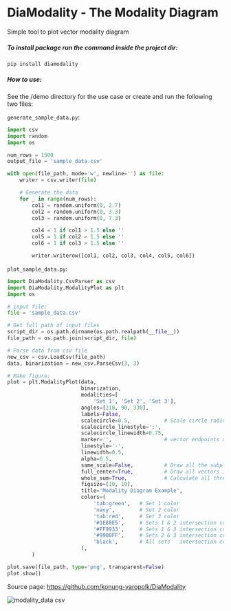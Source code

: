 # DiaModality - The Modality Diagram

Simple tool to plot vector modality diagram

##### To install package run the command inside the project dir:
``pip install diamodality``


##### How to use:
See the /demo directory for the use case or
create and run the following two files:

``generate_sample_data.py``:
```python
import csv
import random
import os

num_rows = 1500
output_file = 'sample_data.csv'

with open(file_path, mode='w', newline='') as file:
    writer = csv.writer(file)

    # Generate the data
    for _ in range(num_rows):
        col1 = random.uniform(0, 2.7)
        col2 = random.uniform(0, 3.3)
        col3 = random.uniform(0, 7.3)

        col4 = 1 if col1 > 1.5 else ''
        col5 = 1 if col2 > 1.5 else ''
        col6 = 1 if col3 > 1.5 else ''

        writer.writerow([col1, col2, col3, col4, col5, col6])
```

``plot_sample_data.py``:
```python
import DiaModality.CsvParser as csv
import DiaModality.ModalityPlot as plt
import os

# input file:
file = 'sample_data.csv'

# Get full path of input files
script_dir = os.path.dirname(os.path.realpath(__file__))
file_path = os.path.join(script_dir, file)

# Parse data from csv file
new_csv = csv.LoadCsv(file_path)
data, binarization = new_csv.ParseCsv(3, 3)

# Make figure:
plot = plt.ModalityPlot(data,
                        binarization,
                        modalities=[
                            'Set 1', 'Set 2', 'Set 3'],
                        angles=[210, 90, 330],
                        labels=False,
                        scalecircle=0.5,           # Scale circle radius
                        scalecircle_linestyle=':',
                        scalecircle_linewidth=0.75,
                        marker='',                 # vector endpoints marker
                        linestyle='-',
                        linewidth=0.5,
                        alpha=0.5,
                        same_scale=False,          # Draw all the subplots in the same scale
                        full_center=True,          # Draw all vectors in the central subplot, else draw trimodal vectors only
                        whole_sum=True,            # Calculate all three modality vectors despite binarization
                        figsize=(10, 10),
                        title='Modality Diagram Example',
                        colors=(
                            'tab:green',   # Set 1 color
                            'navy',        # Set 2 color
                            'tab:red',     # Set 3 color
                            '#1E88E5',     # Sets 1 & 2 intersection color
                            '#FF9933',     # Sets 1 & 3 intersection color
                            '#9900FF',     # Sets 2 & 3 intersection color
                            'black',       # All sets   intersection color
                        ),      
        )

plot.save(file_path, type='png', transparent=False)
plot.show()
```

Source page: 
https://github.com/konung-yaropolk/DiaModality


![modality_data csv](https://github.com/user-attachments/assets/eb77b4d7-281f-45b0-a5ce-4c2442fc9a75)
